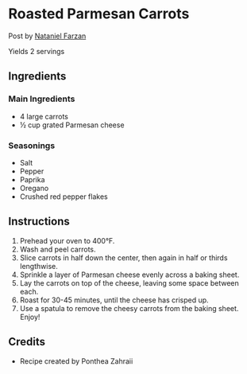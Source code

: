 # Roasted Parmesan Carrots

Post by [Nataniel Farzan](https://github.com/natanielf)

Yields 2 servings

## Ingredients

### Main Ingredients

- 4 large carrots
- ½ cup grated Parmesan cheese

### Seasonings

- Salt
- Pepper
- Paprika
- Oregano
- Crushed red pepper flakes

## Instructions

1. Prehead your oven to 400°F.
2. Wash and peel carrots.
3. Slice carrots in half down the center, then again in half or thirds lengthwise.
4. Sprinkle a layer of Parmesan cheese evenly across a baking sheet.
5. Lay the carrots on top of the cheese, leaving some space between each.
6. Roast for 30-45 minutes, until the cheese has crisped up.
7. Use a spatula to remove the cheesy carrots from the baking sheet. Enjoy!

## Credits

- Recipe created by Ponthea Zahraii
